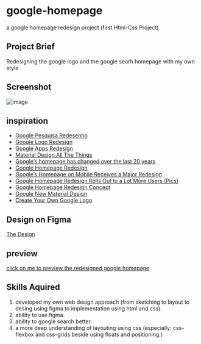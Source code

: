 # google-homepage
a google homepage redesign project (first Html-Css Project)

## Project Brief
Redesigning the google logo and the google searh homepage with my own style

## Screenshot

![image](https://imgur.com/4yrsGcL.png)

## inspiration

+ [Google Pesquisa Redesenho](https://www.behance.net/gallery/96481865/Google-Pesquisa-Redesenho-2020?tracking_source=search_projects_recommended%7Cgoogle%20homepage%20redesign)
+ [Google Logo Redesign](https://www.behance.net/gallery/104603315/Google-Logo-Redesign?tracking_source=search_projects_recommended%7Cgoogle%20homepage%20redesign)
+ [Google Apps Redesign](https://www.behance.net/gallery/71728889/Google-Apps-Redesign?tracking_source=search_projects_recommended%7Cgoogle%20homepage%20redesign)
+ [Material Design All The Things](https://www.behance.net/gallery/67390953/Material-Design-all-the-things)
+ [Google’s homepage has changed over the last 20 years](https://uxdesign.cc/google-how-the-biggest-search-engines-homepage-has-changed-over-the-last-20-years-3b59db931a0d)
+ [Google Homepage Redesign](https://dribbble.com/shots/5633411-Google-Homepage-Redesign#shot-description)
+ [Google’s Homepage on Mobile Receives a Major Redesign](https://www.searchenginejournal.com/googles-homepage-on-mobile-receives-a-major-redesign/275627/#close)
+ [Google Homepage Redesign Rolls Out to a Lot More Users (Pics)](https://news.softpedia.com/news/Google-Homepage-Redesign-Rolls-Out-to-a-Lot-More-Users-Pics-138977.shtml)
+ [Google Homepage Redesign Concept](https://www.behance.net/gallery/66530841/Google-Homepage-Redesign-Concept)
+ [Google New Material Design](https://www.google.com/imgres?imgurl=https%3A%2F%2Flh3.googleusercontent.com%2FZxnXueIhFlAFYyCid-0_IOTlpsw9ws2FWcqkn_kEiaz91wqM4PuKAWxYoodZel_00d42dl1G9i7d1eZcb0Epx2DhXj7huNsyPvct%3Dw1064-v0&imgrefurl=https%3A%2F%2Fmaterial.io%2Fblog%2Fgoogle-material-custom-theme&tbnid=Vwv_E4ZD11H4CM&vet=10CH8QMyihAWoXChMIiMGNy4z16wIVAAAAAB0AAAAAEAI..i&docid=jCB5gJNNNlBRvM&w=1064&h=504&q=google%20logo%20redesign&ved=0CH8QMyihAWoXChMIiMGNy4z16wIVAAAAAB0AAAAAEAI)
+ [Create Your Own Google Logo](https://csfirst.withgoogle.com/c/cs-first/en/create-your-own-google-logo/create-your-own-google-logo/create-your-own-google-logo.html)

## Design on Figma
[The Design](https://www.figma.com/file/TySqwr7Z8q2AtmMOQkzZI7/Google-Home-Page?node-id=0%3A1)

## preview
[click on me to preview the redesigned google homepage](https://mrramoun.github.io/google-homepage)
## Skills Aquired

1. developed my own web design approach (from sketching to layout to desing using figma to implementation using html and css). 
1. ability to use figma.
1. ability to google search better.
1. a more deep understanding of layouting using css (especially: css-flexbox and css-grids beside using floats and positioning.)
